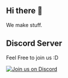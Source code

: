 ## Hi there 👋
We make stuff.

## Discord Server

Feel Free to join us :D

[![Join us on Discord](https://invidget.switchblade.xyz/2ZZ3bPQMSV?theme=dark)](https://discord.gg/2ZZ3bPQMSV)

<!--

**Here are some ideas to get you started:**

🙋‍♀️ A short introduction - what is your organization all about?
🌈 Contribution guidelines - how can the community get involved?
👩‍💻 Useful resources - where can the community find your docs? Is there anything else the community should know?
🍿 Fun facts - what does your team eat for breakfast?
🧙 Remember, you can do mighty things with the power of [Markdown](https://docs.github.com/github/writing-on-github/getting-started-with-writing-and-formatting-on-github/basic-writing-and-formatting-syntax)
-->
